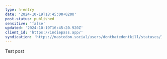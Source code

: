 ```yaml
---
type: h-entry
date: '2024-10-19T18:45:00+0200'
post-status: published
sensitive: 'false'
updated: '2024-10-19T16:45:20.920Z'
client_id: 'https://indiepass.app/'
syndication: 'https://mastodon.social/users/donthatedontkill/statuses/113335068559132391'
---
```

Test post
